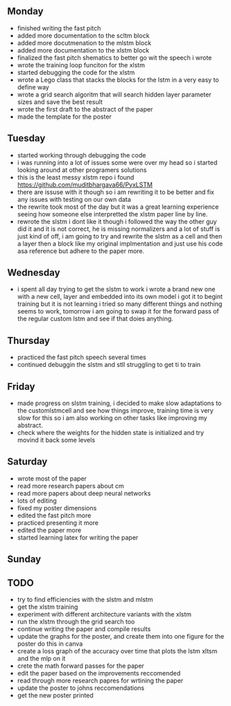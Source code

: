 ## Monday
- finished writing the fast pitch
- added more documentation to the scltm block
- added more docutmenation to the mlstm block
- added more documentation to the xlstm block
- finalized the fast pitch shematics to better go wit the speech i wrote
- wrote the training loop funciton for the xlstm
- started debugging the code for the xlstm
- wrote a Lego class that stacks the blocks for the lstm in a very easy to define way
- wrote a grid search algoritm that will search hidden layer parameter sizes and save the best result
- wrote the first draft to the abstract of the paper
- made the template for the poster



## Tuesday
- started working through debugging the code
- i was running into a lot of issues some were over my head so i started looking around at other programers solutions
- this is the least messy xlstm repo i found https://github.com/muditbhargava66/PyxLSTM
- there are issuse with it though so i am rewriting it to be better and fix any issues with testing on our own data
- the rewrite took most of the day but it was a great learning experience seeing how someone else interpretted the xlstm paper line by line. 
- rewrote the slstm i dont like it though i followed the way the other guy did it and it is not correct, he is missing normalizers and a lot of stuff is just kind of off, i am going to try and rewrite the slstm as a cell and then a layer then a block like my original implmentation and just use his code asa reference but adhere to the paper more.

## Wednesday
- i spent all day trying to get the slstm to work i wrote a brand new one with a new cell, layer and embedded into its own model i got it to begint training but it is not learning i tried so many different things and nothing seems to work, tomorrow i am going to swap it for the forward pass of the regular custom lstm and see if that doies anything.

## Thursday
- practiced the fast pitch speech several times
- continued debuggin the slstm and stll struggling to get ti to train
## Friday 
- made progress on slstm training, i decided to make slow adaptations to the customlstmcell and see how things improve, training time is very slow for this so i am also working on other tasks like improving my abstract.
- check where the weights for the hidden state is initialized and try movind it back some levels

## Saturday 
- wrote most of the paper
- read more research papers about cm
- read more papers about deep neural networks
- lots of editing
- fixed my poster dimensions
- edited the fast pitch more
- practiced presenting it more
- edited the paper more
- started learning latex for writing the paper


## Sunday

## TODO

- try to find efficiencies with the slstm and mlstm
- get the xlstm training 
- experiment with different architecture variants with the xlstm
- run the xlstm through the grid search too
- continue writing the paper and compile results
- update the graphs for the poster, and create them into one figure for the poster do this in canva
- create a loss graph of the accuracy over time that plots the lstm xltsm and the mlp on it
- crete the math forward passes for the paper
- edit the paper based on the improvements reccomended
- read through more research papres for wrtining the paper
- update the poster to johns reccomendations
- get the new poster printed



